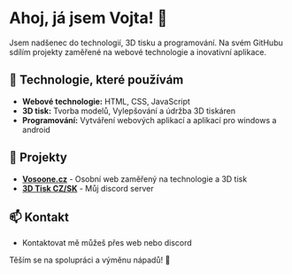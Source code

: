 # Ahoj, já jsem Vojta! 👋

Jsem nadšenec do technologií, 3D tisku a programování. Na svém GitHubu sdílím projekty zaměřené na webové technologie a inovativní aplikace.

## 🔧 Technologie, které používám
- **Webové technologie:** HTML, CSS, JavaScript
- **3D tisk:** Tvorba modelů, Vylepšování a údržba 3D tiskáren
- **Programování:** Vytváření webových aplikací a aplikací pro windows a android

## 🌟 Projekty
- **[Vosoone.cz](https://vosoone.cz)** - Osobní web zaměřený na technologie a 3D tisk
- **[3D Tisk CZ/SK](https://discord.gg/uREdrVvfcs)** - Můj discord server

## 📫 Kontakt
- Kontaktovat mě můžeš přes web nebo discord 

Těším se na spolupráci a výměnu nápadů! 🚀
